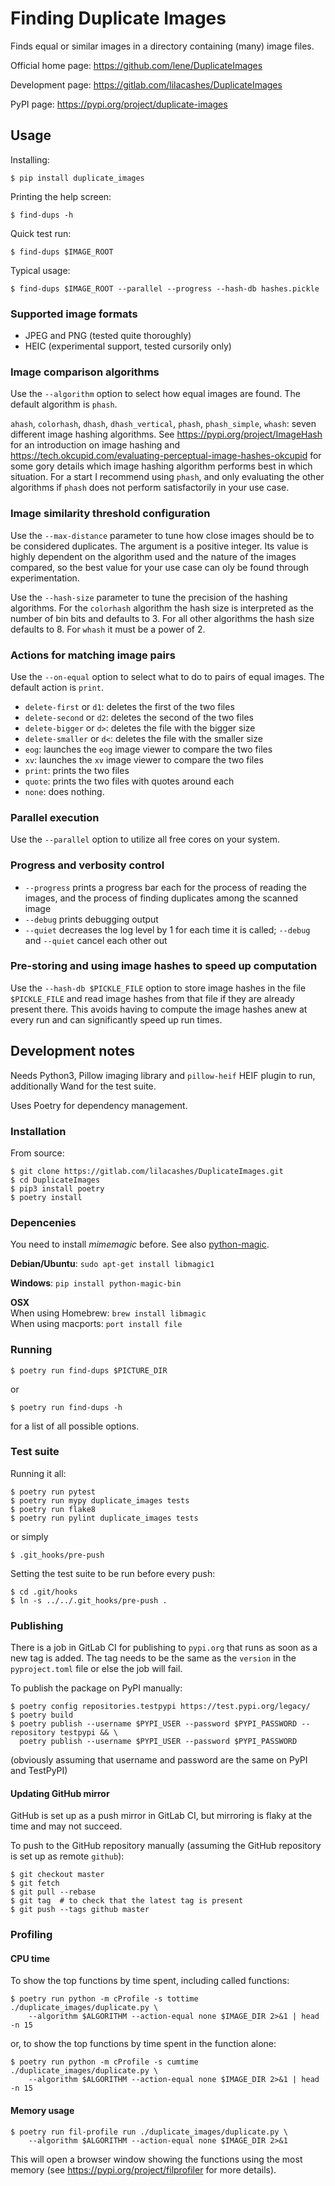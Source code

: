 # Finding Duplicate Images

Finds equal or similar images in a directory containing (many) image files.

Official home page: https://github.com/lene/DuplicateImages

Development page: https://gitlab.com/lilacashes/DuplicateImages

PyPI page: https://pypi.org/project/duplicate-images

## Usage

Installing:
```shell
$ pip install duplicate_images
```

Printing the help screen:
```shell
$ find-dups -h
```

Quick test run:
```shell
$ find-dups $IMAGE_ROOT 
```

Typical usage:
```shell
$ find-dups $IMAGE_ROOT --parallel --progress --hash-db hashes.pickle
```

### Supported image formats

* JPEG and PNG (tested quite thoroughly)
* HEIC (experimental support, tested cursorily only)

### Image comparison algorithms

Use the `--algorithm` option to select how equal images are found. The default algorithm is `phash`.

`ahash`, `colorhash`, `dhash`, `dhash_vertical`, `phash`, `phash_simple`, `whash`: seven different 
image hashing algorithms. See https://pypi.org/project/ImageHash for an introduction on image 
hashing and https://tech.okcupid.com/evaluating-perceptual-image-hashes-okcupid for some gory 
details which image hashing algorithm performs best in which situation. For a start I recommend 
using `phash`, and only evaluating the other algorithms if `phash` does not perform satisfactorily 
in your use case.

### Image similarity threshold configuration

Use the `--max-distance` parameter to tune how close images should be to be considered duplicates.
The argument is a positive integer. Its value is highly dependent on the algorithm used and the 
nature of the images compared, so the best value for your use case can oly be found through 
experimentation.

Use the `--hash-size` parameter to tune the precision of the hashing algorithms. For the `colorhash`
algorithm the hash size is interpreted as the number of bin bits and defaults to 3. For all other
algorithms the hash size defaults to 8. For `whash` it must be a power of 2.

### Actions for matching image pairs

Use the `--on-equal` option to select what to do to pairs of equal images. The default action is 
`print`.
- `delete-first` or `d1`: deletes the first of the two files
- `delete-second` or `d2`: deletes the second of the two files
- `delete-bigger` or `d>`: deletes the file with the bigger size
- `delete-smaller` or `d<`: deletes the file with the smaller size
- `eog`: launches the `eog` image viewer to compare the two files
- `xv`: launches the `xv` image viewer to compare the two files
- `print`: prints the two files
- `quote`: prints the two files with quotes around each 
- `none`: does nothing.
  
### Parallel execution

Use the `--parallel` option to utilize all free cores on your system. 

### Progress and verbosity control

- `--progress` prints a progress bar each for the process of reading the images, and the process of 
  finding duplicates among the scanned image
- `--debug` prints debugging output
- `--quiet` decreases the log level by 1 for each time it is called; `--debug` and `--quiet` cancel
  each other out

### Pre-storing and using image hashes to speed up computation

Use the `--hash-db $PICKLE_FILE` option to store image hashes in the file `$PICKLE_FILE` and read
image hashes from that file if they are already present there. This avoids having to compute the 
image hashes anew at every run and can significantly speed up run times.

## Development notes

Needs Python3, Pillow imaging library and `pillow-heif` HEIF plugin to run, additionally Wand for 
the test suite.

Uses Poetry for dependency management.

### Installation

From source:
```shell
$ git clone https://gitlab.com/lilacashes/DuplicateImages.git
$ cd DuplicateImages
$ pip3 install poetry
$ poetry install
```

### Depencenies

You need to install *mimemagic* before. See also [python-magic](https://github.com/ahupp/python-magic).

**Debian/Ubuntu**: `sudo apt-get install libmagic1`

**Windows**: `pip install python-magic-bin`

**OSX**\
When using Homebrew: `brew install libmagic` \
When using macports: `port install file`

### Running

```shell
$ poetry run find-dups $PICTURE_DIR
```
or
```shell
$ poetry run find-dups -h
```
for a list of all possible options.

### Test suite

Running it all:
```shell
$ poetry run pytest
$ poetry run mypy duplicate_images tests
$ poetry run flake8
$ poetry run pylint duplicate_images tests
```
or simply 
```shell
$ .git_hooks/pre-push
```
Setting the test suite to be run before every push:
```shell
$ cd .git/hooks
$ ln -s ../../.git_hooks/pre-push .
```

### Publishing

There is a job in GitLab CI for publishing to `pypi.org` that runs as soon as a new tag is added. 
The tag needs to be the same as the `version` in the `pyproject.toml` file or else the job will 
fail.

To publish the package on PyPI manually:
```shell
$ poetry config repositories.testpypi https://test.pypi.org/legacy/
$ poetry build
$ poetry publish --username $PYPI_USER --password $PYPI_PASSWORD --repository testpypi && \
  poetry publish --username $PYPI_USER --password $PYPI_PASSWORD
```
(obviously assuming that username and password are the same on PyPI and TestPyPI)

#### Updating GitHub mirror

GitHub is set up as a push mirror in GitLab CI, but mirroring is flaky at the time and may not
succeed. 

To push to the GitHub repository manually (assuming the GitHub repository is set up as remote 
`github`):
```shell
$ git checkout master
$ git fetch
$ git pull --rebase
$ git tag  # to check that the latest tag is present
$ git push --tags github master 
```

### Profiling

#### CPU time
To show the top functions by time spent, including called functions:
```shell
$ poetry run python -m cProfile -s tottime ./duplicate_images/duplicate.py \ 
    --algorithm $ALGORITHM --action-equal none $IMAGE_DIR 2>&1 | head -n 15
```
or, to show the top functions by time spent in the function alone:
```shell
$ poetry run python -m cProfile -s cumtime ./duplicate_images/duplicate.py \ 
    --algorithm $ALGORITHM --action-equal none $IMAGE_DIR 2>&1 | head -n 15
```

#### Memory usage
```shell
$ poetry run fil-profile run ./duplicate_images/duplicate.py \
    --algorithm $ALGORITHM --action-equal none $IMAGE_DIR 2>&1
```
This will open a browser window showing the functions using the most memory (see 
https://pypi.org/project/filprofiler for more details).
